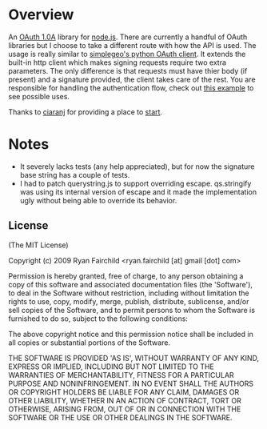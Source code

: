 
# Overview
An [OAuth 1.0A](http://oauth.net/core/1.0a/) library for [node.js](http://nodejs.org).  There are currently a handful of OAuth libraries but I choose to take a different route with how the API is used.  The usage is really similar to [simplegeo's python OAuth client](http://github.com/simplegeo/python-oauth2).  It extends the built-in http client which makes signing requests require two extra parameters.  The only difference is that requests must have thier body (if present) and a signature provided, the client takes care of the rest. You are responsible for handling the authentication flow, check out [this example](http://github.com/unscene/node-oauth/blob/master/examples/twitter.js) to see possible uses.

Thanks to [ciaranj](http://github.com/ciaranj/) for providing a place to 
[start](http://github.com/ciaranj/node-oauth).

# Notes

* It severely lacks tests (any help appreciated), but for now the signature base string has a couple
of tests. 
* I had to patch querystring.js to support overriding escape.  qs.stringify was using its internal version of
escape and it made the implementation ugly without being able to override its behavior.


## License 

(The MIT License)

Copyright (c) 2009 Ryan Fairchild &lt;ryan.fairchild [at] gmail [dot] com&gt;

Permission is hereby granted, free of charge, to any person obtaining
a copy of this software and associated documentation files (the
'Software'), to deal in the Software without restriction, including
without limitation the rights to use, copy, modify, merge, publish,
distribute, sublicense, and/or sell copies of the Software, and to
permit persons to whom the Software is furnished to do so, subject to
the following conditions:

The above copyright notice and this permission notice shall be
included in all copies or substantial portions of the Software.

THE SOFTWARE IS PROVIDED 'AS IS', WITHOUT WARRANTY OF ANY KIND,
EXPRESS OR IMPLIED, INCLUDING BUT NOT LIMITED TO THE WARRANTIES OF
MERCHANTABILITY, FITNESS FOR A PARTICULAR PURPOSE AND NONINFRINGEMENT.
IN NO EVENT SHALL THE AUTHORS OR COPYRIGHT HOLDERS BE LIABLE FOR ANY
CLAIM, DAMAGES OR OTHER LIABILITY, WHETHER IN AN ACTION OF CONTRACT,
TORT OR OTHERWISE, ARISING FROM, OUT OF OR IN CONNECTION WITH THE
SOFTWARE OR THE USE OR OTHER DEALINGS IN THE SOFTWARE.